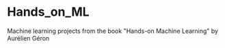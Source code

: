 # Hands_on_ML
Machine learning projects from the book "Hands-on Machine Learning" by Aurélien Géron
